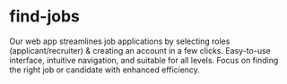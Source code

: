 # find-jobs
Our web app streamlines job applications by selecting roles (applicant/recruiter) &amp; creating an account in a few clicks. Easy-to-use interface, intuitive navigation, and suitable for all levels. Focus on finding the right job or candidate with enhanced efficiency.



